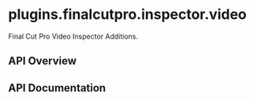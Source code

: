 # plugins.finalcutpro.inspector.video

Final Cut Pro Video Inspector Additions.

## API Overview

## API Documentation

